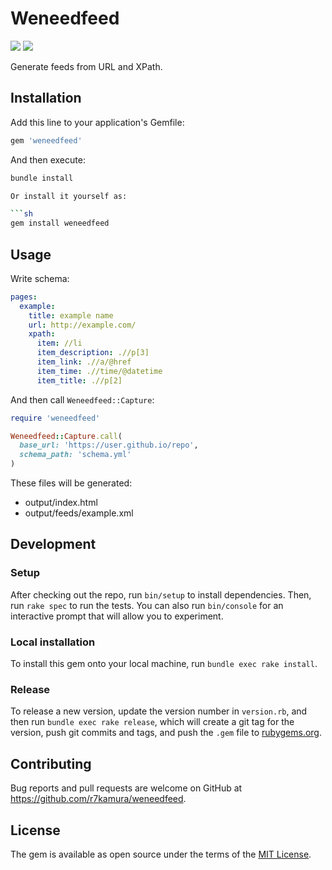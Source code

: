 # Weneedfeed

[![](https://badge.fury.io/rb/weneedfeed.svg)](https://rubygems.org/gems/weneedfeed)
[![](https://github.com/r7kamura/weneedfeed/workflows/test/badge.svg)](https://github.com/r7kamura/weneedfeed/actions?query=workflow%3Atest)

Generate feeds from URL and XPath.

## Installation

Add this line to your application's Gemfile:

```ruby
gem 'weneedfeed'
```

And then execute:

```sh
bundle install

Or install it yourself as:

```sh
gem install weneedfeed
```

## Usage

Write schema:

```yaml
pages:
  example:
    title: example name
    url: http://example.com/
    xpath:
      item: //li
      item_description: .//p[3]
      item_link: .//a/@href
      item_time: .//time/@datetime
      item_title: .//p[2]
```

And then call `Weneedfeed::Capture`:

```ruby
require 'weneedfeed'

Weneedfeed::Capture.call(
  base_url: 'https://user.github.io/repo',
  schema_path: 'schema.yml'
)
```

These files will be generated:

- output/index.html
- output/feeds/example.xml

## Development

### Setup

After checking out the repo, run `bin/setup` to install dependencies. Then, run `rake spec` to run the tests. You can also run `bin/console` for an interactive prompt that will allow you to experiment.

### Local installation

To install this gem onto your local machine, run `bundle exec rake install`.

### Release

To release a new version, update the version number in `version.rb`, and then run `bundle exec rake release`, which will create a git tag for the version, push git commits and tags, and push the `.gem` file to [rubygems.org](https://rubygems.org).

## Contributing

Bug reports and pull requests are welcome on GitHub at https://github.com/r7kamura/weneedfeed.

## License

The gem is available as open source under the terms of the [MIT License](https://opensource.org/licenses/MIT).
